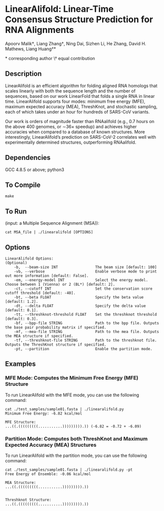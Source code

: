 # LinearAlifold: Linear-Time Consensus Structure Prediction for RNA Alignments

Apoorv Malik†, Liang Zhang†, Ning Dai, Sizhen Li, He Zhang, David H. Mathews, Liang Huang†*

\* corresponding author
\† equal contribution

## Description

LinearAlifold is an efficient algorithm for folding aligned RNA homologs that scales linearly with both the sequence length and the number of sequences, based on our work LinearFold that folds a single RNA in linear time. LinearAlifold supports four modes: minimum free energy (MFE), maximum expected accuracy (MEA), ThreshKnot, and stochastic sampling, each of which takes under an hour for hundreds of SARS-CoV variants.

Our work is orders of magnitude faster than RNAalifold (e.g., 0.7 hours on the above 400 genomes, or ∼36× speedup) and achieves higher accuracies when compared to a database of known structures. More interestingly, LinearAlifold’s prediction on SARS-CoV-2 correlates well with experimentally determined structures, outperforming RNAalifold.

## Dependencies
GCC 4.8.5 or above; 
python3

## To Compile
```
make
```

## To Run
(input: a Multiple Sequence Alignment (MSA)):
```
cat MSA_file | ./linearalifold [OPTIONS]
```

## Options   
    LinearAlifold Options:
    (Optional)
        -b,  --beam-size INT                 The beam size [default: 100]
        -vb, --verbose                       Enable verbose mode to print out more information [default: False].
        -em, --energy-model INT              Select the energy model. Choose between 1 (Vienna) or 2 (BL*) [default: 2].
        -ct, --cutoff INT                    Set the conservation score cutoff threshold [default: -40].
        -bt, --beta FLOAT                    Specify the beta value [default: 1.2].
        -dt, --delta FLOAT                   Specify the delta value [default: 0.1].
        -tt, --threshknot-threshold FLOAT    Set the threshknot threshold [default: 0.3].
        -bf, --bpp-file STRING               Path to the bpp file. Outputs the base pair probability matrix if specified.
        -mf, --mea-file STRING               Path to the mea file. Outputs the MEA structure if specified.
        -tf, --threshknot-file STRING        Path to the threshknot file. Outputs the ThreshKnot structure if specified.
        -pt, --partition                     Enable the partition mode.

## Examples

### MFE Mode: Computes the Minimum Free Energy (MFE) Structure
To run LinearAlifold with the MFE mode, you can use the following command:
```
cat ./test_samples/sample01.fasta | ./linearalifold.py 
Minimum Free Energy: -6.82 kcal/mol

MFE Structure: 
...((.(((((((((...........))))))))).)) (-6.82 = -0.72 + -6.09)
```

### Partition Mode: Computes both ThreshKnot and Maximum Expected Accuracy (MEA) Structures
To run LinearAlifold with the partition mode, you can use the following command:
```
cat ./test_samples/sample01.fasta | ./linearalifold.py -pt
Free Energy of Ensemble: -0.06 kcal/mol

MEA Structure:
...((.(((((((((...........))))))))).))


Threshknot Structure:
...((.(((((((((...........))))))))).))
```

